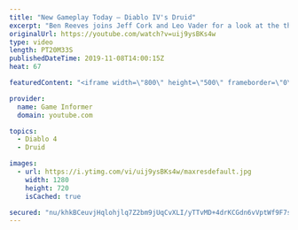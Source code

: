```yaml
---
title: "New Gameplay Today – Diablo IV's Druid"
excerpt: "Ben Reeves joins Jeff Cork and Leo Vader for a look at the third and final announced class for Diablo IV. Head to http://gameinformer.com/blizzard to watch this ..."
originalUrl: https://youtube.com/watch?v=uij9ysBKs4w
type: video
length: PT20M33S
publishedDateTime: 2019-11-08T14:00:15Z
heat: 67

featuredContent: "<iframe width=\"800\" height=\"500\" frameborder=\"0\" src=\"https://www.youtube.com/embed/uij9ysBKs4w\" allow=\"accelerometer; autoplay; encrypted-media; gyroscope; picture-in-picture\" allowfullscreen></iframe>"

provider:
  name: Game Informer
  domain: youtube.com

topics:
  - Diablo 4
  - Druid

images:
  - url: https://i.ytimg.com/vi/uij9ysBKs4w/maxresdefault.jpg
    width: 1280
    height: 720
    isCached: true

secured: "nu/khkBCeuvjHqlohjlq7Z2bm9jUqCvXLI/yTTvMD+4drKCGdn6vVptWf9F7s5PdS0mKLAsJorOvgLxmAMjXfP/KT19SFcZhiUrXIF6B9GPhR2hQDWKNBXkWjAraB5JVYOcYpaVIrMrf7m7Yo5cH8o5730fSg86GBhC0BXq/0gzjWy7q35nnelo2Zoq0H+K9iCTzhJRA5CKfhDumhfP9xvEUqan7IcEFdXc9Tkk1sbEoySW0FkrQiCm8zyuhr/djR/+MOh3HMhlwR/HazFmHgGb5k27orZXhcGO0c0yWB1m/wdFP9pEZ2yjxNze7ZFL8viAYs5ImgkQqfp4kIkOkrQFjSI7e6sLG2gMDiFa/xEMLYQAYM/y1f1wAQr/jpgMVYKB30o40R9b422Ai3aRbtrEVXk5ZTMWkrzCGtR8BX0I=;GuJhx2FFJ6ju3Iqp3SFGvA=="
---
```


